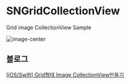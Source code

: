 # SNGridCollectionView

Grid image CollectionView Sample

![image-center](https://sunidev.github.io/assets/images/210113/make-gridcollectionview-sample.PNG)



## 블로그
[[iOS/Swift] Grid형태 Image CollectionView만들기](https://sunidev.github.io/ios/make-gridcollectionview/)

